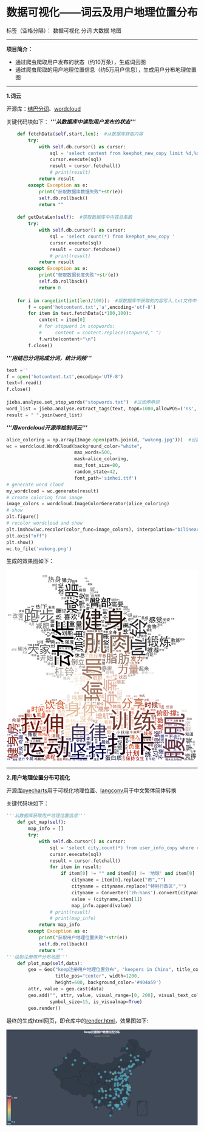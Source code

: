 ﻿# 数据可视化——词云及用户地理位置分布

标签（空格分隔）： 数据可视化 分词 大数据 地图

---

**项目简介：**
- 通过爬虫爬取用户发布的状态（约10万条），生成词云图
- 通过爬虫爬取的用户地理位置信息（约5万用户信息），生成用户分布地理位置图


----------


**1.词云**

开源库：[结巴分词](https://github.com/fxsjy/jieba)、[wordcloud](https://github.com/amueller/word_cloud)

关键代码块如下：
***'''从数据库中读取用户发布的状态'''***
```python
    def fetchData(self,start,len):  #从数据库获取内容
        try:
            with self.db.cursor() as cursor:
                sql = 'select content from keephot_new_copy limit %d,%d' % (start,len)
                cursor.execute(sql)
                result = cursor.fetchall()
                # print(result)
            return result
        except Exception as e:
            print("获取数据库数据失败"+str(e))
            self.db.rollback()
            return ""

    def getDataLen(self):  #获取数据库中内容总条数
        try:
            with self.db.cursor() as cursor:
                sql = 'select count(*) from keephot_new_copy '
                cursor.execute(sql)
                result = cursor.fetchone()
                # print(result)
            return result
        except Exception as e:
            print("获取数据长度失败"+str(e))
            self.db.rollback()
            return 0
            
    for i in range(int(int(len)/100)):  #将数据库中获取的内容写入.txt文件中
        f = open('hotcontent.txt','a',encoding='utf-8')
        for item in test.fetchData(i*100,100):
            content = item[0]
            # for stopword in stopwords:
            #     content = content.replace(stopword," ")
            f.write(content+"\n")
        f.close()
```
***'''用结巴分词完成分词，统计词频'''***
```python
text =''
f = open('hotcontent.txt',encoding='UTF-8')
text=f.read()
f.close()

jieba.analyse.set_stop_words("stopwords.txt")  #过滤停用词
word_list = jieba.analyse.extract_tags(text, topK=1000,allowPOS=('ns', 'n', 'vn', 'v'))
result = " ".join(word_list)
```
***'''用wordcloud开源库绘制词云'''***
```python
alice_coloring = np.array(Image.open(path.join(d, "wukong.jpg")))  #设置背景图片
wc = wordcloud.WordCloud(background_color="white",
                         max_words=500,
                         mask=alice_coloring,
                         max_font_size=80,
                         random_state=42,
                         font_path='simhei.ttf')
# generate word cloud
my_wordcloud = wc.generate(result)
# create coloring from image
image_colors = wordcloud.ImageColorGenerator(alice_coloring)
# show
plt.figure()
# recolor wordcloud and show
plt.imshow(wc.recolor(color_func=image_colors), interpolation="bilinear")
plt.axis("off")
plt.show()
wc.to_file('wukong.png')
```
生成的效果图如下：

![keep社区用户热门状态词云][1]


----------


**2.用户地理位置分布可视化**

开源库[pyecharts](https://github.com/pyecharts/pyecharts)用于可视化地理位置、[langconv](https://github.com/skydark/nstools/tree/master/zhtools)用于中文繁体简体转换

关键代码块如下：
```python
'''从数据库获取用户地理位置信息'''
    def get_map(self):
        map_info = []
        try:
            with self.db.cursor() as cursor:
                sql = 'select city,count(*) from user_info_copy where country="中国" group by city order by count(*) desc'
                cursor.execute(sql)
                result = cursor.fetchall()
                for item in result:
                    if item[0] != "" and item[0] != '地球' and item[0] != '台湾省':
                        cityname = item[0].replace("市","")
                        cityname = cityname.replace("特别行政区","")
                        cityname = Converter('zh-hans').convert(cityname)  #将繁体地理位置转换为简体
                        value = (cityname,item[1])
                        map_info.append(value)
                # print(result)
                # print(map_info)
            return map_info
        except Exception as e:
            print("获取用户地理位置失败"+str(e))
            self.db.rollback()
            return ""
'''绘制注册用户分布地图'''
    def plot_map(self,data):
        geo = Geo("keep注册用户地理位置分布", "keepers in China", title_color="#fff",
                  title_pos="center", width=1200,
                  height=600, background_color='#404a59')
        attr, value = geo.cast(data)
        geo.add("", attr, value, visual_range=[0, 200], visual_text_color="#fff",
                symbol_size=15, is_visualmap=True)
        geo.render()
```

最终的生成html网页，即仓库中的[render.html](https://github.com/WinterYuan/wordcloud/tree/master/src)，效果图如下:

![keep注册用户地理位置分布][2]


  [1]: https://raw.githubusercontent.com/WinterYuan/wordcloud/master/src/wukong.png
  [2]: https://raw.githubusercontent.com/WinterYuan/wordcloud/master/src/keep%E6%B3%A8%E5%86%8C%E7%94%A8%E6%88%B7%E5%9C%B0%E7%90%86%E4%BD%8D%E7%BD%AE%E5%88%86%E5%B8%83.png
